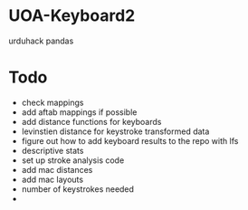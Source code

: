 # UOA-Keyboard2

urduhack
pandas


# Todo
- check mappings
- add aftab mappings if possible
- add distance functions for keyboards
- levinstien distance for keystroke transformed data
- figure out how to add keyboard results to the repo with lfs
- descriptive stats 
- set up stroke analysis code
- add mac distances
- add mac layouts
- number of keystrokes needed
- 

